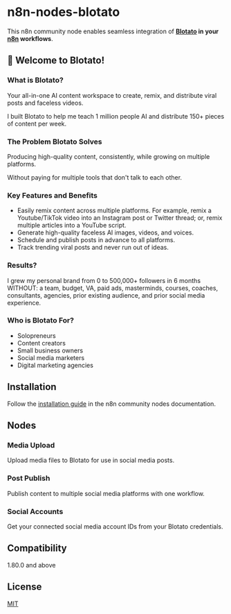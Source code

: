 # n8n-nodes-blotato

This n8n community node enables seamless integration of **[Blotato](https://blotato.com) in your [n8n](https://n8n.io) workflows**.

## 🍄 Welcome to Blotato!

### What is Blotato?
Your all-in-one AI content workspace to create, remix, and distribute viral posts and faceless videos.

I built Blotato to help me teach 1 million people AI and distribute 150+ pieces of content per week.

### The Problem Blotato Solves
Producing high-quality content, consistently, while growing on multiple platforms.

Without paying for multiple tools that don't talk to each other.

### Key Features and Benefits
- Easily remix content across multiple platforms. For example, remix a Youtube/TikTok video into an Instagram post or Twitter thread; or, remix multiple articles into a YouTube script.
- Generate high-quality faceless AI images, videos, and voices.
- Schedule and publish posts in advance to all platforms.
- Track trending viral posts and never run out of ideas.

### Results?
I grew my personal brand from 0 to 500,000+ followers in 6 months WITHOUT: a team, budget, VA, paid ads, masterminds, courses, coaches, consultants, agencies, prior existing audience, and prior social media experience.

### Who is Blotato For?
- Solopreneurs
- Content creators
- Small business owners
- Social media marketers
- Digital marketing agencies

## Installation

Follow the [installation guide](https://docs.n8n.io/integrations/community-nodes/installation/) in the n8n community nodes documentation.

## Nodes

### Media Upload
Upload media files to Blotato for use in social media posts.

### Post Publish
Publish content to multiple social media platforms with one workflow.

### Social Accounts
Get your connected social media account IDs from your Blotato credentials.

## Compatibility

1.80.0 and above

## License

[MIT](https://github.com/lvalics/n8n-nodes-blotato/blob/master/LICENSE.md)
